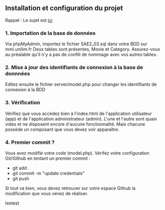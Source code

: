 ## Installation et configuration du projet

Rappel : Le sujet est [ici](https://docs.google.com/document/d/1MxM8H3PVpFOUG4-buM8BLXRv18PIHKrjf76EBzmINZs/edit?usp=sharing)

### 1. Importation de la base de données
Via phpMyAdmin, importez le fichier SAE2_03.sql dans votre BDD sur mmi.unilim.fr
Deux tables sont présentes, Movie et Category. Assurez-vous au préalable qu'il n'y a
pas de conflit de nommage avec vos autres tables.

### 2. Mise à jour des identifiants de connexion à la base de donnnées
Editez ensuite le fichier server/model.php pour changer les identifiants de connexion à la BDD

### 3. Vérification
Vérifiez que vous accédez bien à l'index.html de l'application utilisateur (app) et de l'application administrateur (admin). L'une et l'autre sont quasi vides et ne disposent encore d'aucune fonctionnalité.
Mais chacune possède un composant que vous devez voir apparaître.

### 4. Premier commit ?
Vous avez modifié votre code (model.php). Vérifez votre configuration Git/Github en tentant un premier
commit : 
-   git add .
-   git commit -m "update credentials"
-   git push
  
Si tout va bien, vous devez retrouver sur votre espace Github la modification que vous venez de réaliser.

testest